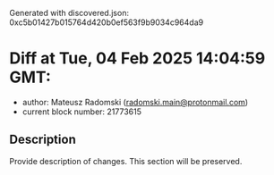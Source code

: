 Generated with discovered.json: 0xc5b01427b015764d420b0ef563f9b9034c964da9

# Diff at Tue, 04 Feb 2025 14:04:59 GMT:

- author: Mateusz Radomski (<radomski.main@protonmail.com>)
- current block number: 21773615

## Description

Provide description of changes. This section will be preserved.
